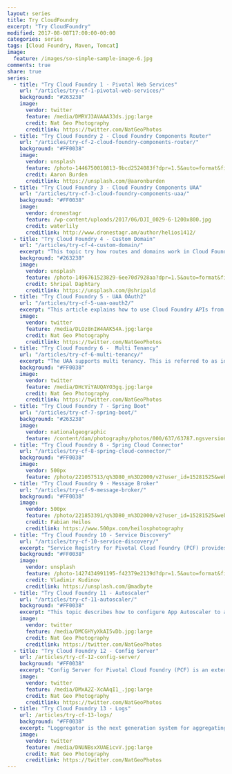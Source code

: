 ```yaml
---
layout: series
title: Try CloudFoundry
excerpt: "Try CloudFoundry"
modified: 2017-08-08T17:00:00-00:00
categories: series
tags: [Cloud Foundry, Maven, Tomcat]
image:
  feature: /images/so-simple-sample-image-6.jpg
comments: true
share: true
series:
  - title: "Try Cloud Foundry 1 - Pivotal Web Services"
    url: "/articles/try-cf-1-pivotal-web-services/"
    background: "#263238"
    image:
      vendor: twitter
      feature: /media/DMRVJ3AVAAA33ds.jpg:large
      credit: Nat Geo Photography‏
      creditlink: https://twitter.com/NatGeoPhotos
  - title: "Try Cloud Foundry 2 - Cloud Foundry Components Router"
    url: "/articles/try-cf-2-cloud-foundry-components-router/"
    background: "#FF0038"
    image:
      vendor: unsplash
      feature: /photo-1446750010813-9bcd2524083f?dpr=1.5&auto=format&fit=crop&w=1500&h=1126&q=80&cs=tinysrgb&crop=
      credit: Aaron Burden
      creditlink: https://unsplash.com/@aaronburden
  - title: "Try Cloud Foundry 3 - Cloud Foundry Components UAA"
    url: "/articles/try-cf-3-cloud-foundry-components-uaa/"
    background: "#FF0038"
    image:
      vendor: dronestagr
      feature: /wp-content/uploads/2017/06/DJI_0029-6-1200x800.jpg
      credit: waterlily
      creditlink: http://www.dronestagr.am/author/helios1412/
  - title: "Try Cloud Foundry 4 - Custom Domain"
    url: "/articles/try-cf-4-custom-domain/"
    excerpt: "This topic try how routes and domains work in Cloud Foundry, and how developers and administrators configure routes and domains for their applications using the Cloud Foundry Command Line Interface (cf CLI)."
    background: "#263238"
    image:
      vendor: unsplash
      feature: /photo-1496761523829-6ee70d7928aa?dpr=1.5&auto=format&fit=crop&w=1500&h=550&q=80&cs=tinysrgb&crop=
      credit: Shripal Daphtary
      creditlink: https://unsplash.com/@shripald
  - title: "Try Cloud Foundry 5 - UAA OAuth2"
    url: "/articles/try-cf-5-uaa-oauth2/"
    excerpt: "This article explains how to use Cloud Foundry APIs from a user application using the built in identity management solution in the User Account and Authentication Service (UAA). The UAA acts (amongst other things) as an OAuth 2.0 Authorization Server, granting access tokens to Client applications for them to use when accessing Resource Servers in the platform, such as the Cloud Controller. This article describes the responsibilities of a Client application and the mechanics of setting one up."
    image:
      vendor: twitter
      feature: /media/DLOz8nIW4AAK54A.jpg:large
      credit: Nat Geo Photography‏
      creditlink: https://twitter.com/NatGeoPhotos
  - title: "Try Cloud Foundry 6 -  Multi Tenancy"
    url: "/articles/try-cf-6-multi-tenancy/"
    excerpt: "The UAA supports multi tenancy. This is referred to as identity zones. An identity zones is accessed through a unique subdomain. "
    background: "#FF0038"
    image:
      vendor: twitter
      feature: /media/DHcViYAUQAYO3gq.jpg:large
      credit: Nat Geo Photography
      creditlink: https://twitter.com/NatGeoPhotos
  - title: "Try Cloud Foundry 7 - Spring Boot"
    url: "/articles/try-cf-7-spring-boot/"
    background: "#263238"
    image:
      vendor: nationalgeographic
      feature: /content/dam/photography/photos/000/637/63787.ngsversion.1467253446748.adapt.1190.1.jpg
  - title: "Try Cloud Foundry 8 - Spring Cloud Connector"
    url: "/articles/try-cf-8-spring-cloud-connector/"
    background: "#FF0038"
    image:
      vendor: 500px
      feature: /photo/221057513/q%3D80_m%3D2000/v2?user_id=15281525&webp=true&sig=60aff417e3a09b742e25817d38e1434edcde82324f3b51ad969164e0b129a274
  - title: "Try Cloud Foundry 9 - Message Broker"
    url: "/articles/try-cf-9-message-broker/"
    background: "#FF0038"
    image:
      vendor: 500px
      feature: /photo/221853391/q%3D80_m%3D2000/v2?user_id=15281525&webp=true&sig=4291e5de5da2b66f0caa296e54fa72a8503ec2244674448a4e0d17724638dfb6
      credit: Fabian Heilos
      creditlink: https://www.500px.com/heilosphotography
  - title: "Try Cloud Foundry 10 - Service Discovery"
    url: "/articles/try-cf-10-service-discovery/"
    excerpt: "Service Registry for Pivotal Cloud Foundry (PCF) provides your applications with an implementation of the Service Discovery pattern, one of the key tenets of a microservice-based architecture. Trying to hand-configure each client of a service or adopt some form of access convention can be difficult and prove to be brittle in production. Instead, your applications can use the Service Registry to dynamically discover and call registered services."
    background: "#FF0038"
    image:
      vendor: unsplash
      feature: /photo-1427434991195-f42379e2139d?dpr=1.5&auto=format&fit=crop&w=1500&h=844&q=80&cs=tinysrgb&crop=
      credit: Vladimir Kudinov
      creditlink: https://unsplash.com/@madbyte
  - title: "Try Cloud Foundry 11 - Autoscaler"
    url: "/articles/try-cf-11-autoscaler/"
    background: "#FF0038"
    excerpt: "This topic describes how to configure App Autoscaler to automatically scale applications based on rules that you set."
    image:
      vendor: twitter
      feature: /media/DMCGHYyXkAI5vDb.jpg:large
      credit: Nat Geo Photography‏
      creditlink: https://twitter.com/NatGeoPhotos
  - title: "Try Cloud Foundry 12 - Config Server"
    url: /articles/try-cf-12-config-server/
    background: "#FF0038"
    excerpt: "Config Server for Pivotal Cloud Foundry (PCF) is an externalized application configuration service, which gives you a central place to manage an application’s external properties across all environments."
    image:
      vendor: twitter
      feature: /media/DMxA2Z-XcAAqI1_.jpg:large
      credit: Nat Geo Photography‏
      creditlink: https://twitter.com/NatGeoPhotos
  - title: "Try Cloud Foundry 13 - Logs"
    url: /articles/try-cf-13-logs/
    background: "#FF0038"
    excerpt: "Loggregator is the next generation system for aggregating and streaming logs and metrics from all of the user apps and system components in an Elastic Runtime deployment. Loggregator uses Google's protocol buffers along with gRPC to deliver logs."
    image:
      vendor: twitter
      feature: /media/DNUNBsxXUAEicvV.jpg:large
      credit: Nat Geo Photography‏
      creditlink: https://twitter.com/NatGeoPhotos
---
```

